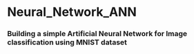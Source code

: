 # Neural_Network_ANN

<h3> Building a simple Artificial Neural Network for Image classification using <b> MNIST dataset </b></h3>
